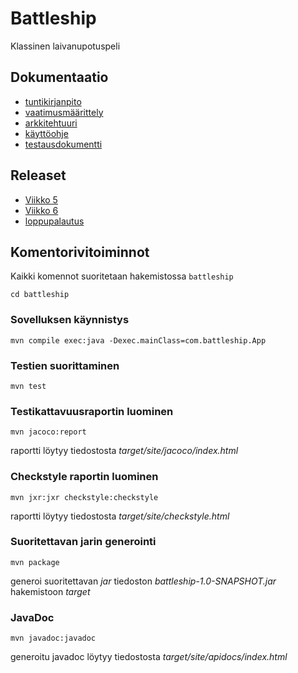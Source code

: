 # Battleship
Klassinen laivanupotuspeli
## Dokumentaatio
* [tuntikirjanpito](https://github.com/tommivk/ot-harjoitustyo/blob/master/dokumentaatio/tuntikirjanpito.md)
* [vaatimusmäärittely](https://github.com/tommivk/ot-harjoitustyo/blob/master/dokumentaatio/vaatimusmaarittely.md)
* [arkkitehtuuri](https://github.com/tommivk/ot-harjoitustyo/blob/master/dokumentaatio/arkkitehtuuri.md)
* [käyttöohje](https://github.com/tommivk/ot-harjoitustyo/blob/master/dokumentaatio/kayttoohje.md)
* [testausdokumentti](https://github.com/tommivk/ot-harjoitustyo/blob/master/dokumentaatio/testaus.md)

## Releaset
* [Viikko 5](https://github.com/tommivk/ot-harjoitustyo/releases/tag/viikko5)
* [Viikko 6](https://github.com/tommivk/ot-harjoitustyo/releases/tag/viikko6)
* [loppupalautus](https://github.com/tommivk/ot-harjoitustyo/releases/tag/loppupalautus)

## Komentorivitoiminnot
Kaikki komennot suoritetaan hakemistossa `battleship`
```
cd battleship
```
### Sovelluksen käynnistys

```
mvn compile exec:java -Dexec.mainClass=com.battleship.App
```

### Testien suorittaminen
```
mvn test
```
### Testikattavuusraportin luominen
```
mvn jacoco:report
```
raportti löytyy tiedostosta <em>target/site/jacoco/index.html</em>

### Checkstyle raportin luominen
``` 
mvn jxr:jxr checkstyle:checkstyle
```
raportti löytyy tiedostosta <em>target/site/checkstyle.html</em>
### Suoritettavan jarin generointi
```
mvn package
```
generoi suoritettavan <em>jar</em> tiedoston <em>battleship-1.0-SNAPSHOT.jar</em> hakemistoon <em>target</em>
### JavaDoc
```
mvn javadoc:javadoc
```
generoitu javadoc löytyy tiedostosta <em>target/site/apidocs/index.html</em>
